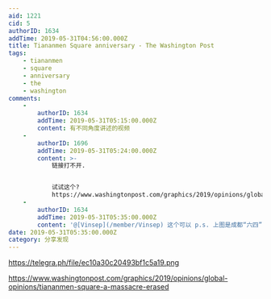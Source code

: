 ```yaml
---
aid: 1221
cid: 5
authorID: 1634
addTime: 2019-05-31T04:56:00.000Z
title: Tiananmen Square anniversary - The Washington Post
tags:
    - tiananmen
    - square
    - anniversary
    - the
    - washington
comments:
    -
        authorID: 1634
        addTime: 2019-05-31T05:15:00.000Z
        content: 有不同角度讲述的视频
    -
        authorID: 1696
        addTime: 2019-05-31T05:24:00.000Z
        content: >-
            链接打不开.


            试试这个?
            https://www.washingtonpost.com/graphics/2019/opinions/global-opinions/tiananmen-square-a-massacre-erased/
    -
        authorID: 1634
        addTime: 2019-05-31T05:35:00.000Z
        content: '@[Vinsep](/member/Vinsep) 这个可以 p.s. 上图是成都“六四”的'
date: 2019-05-31T05:35:00.000Z
category: 分享发现
---
```


https://telegra.ph/file/ec10a30c20493bf1c5a19.png

https://www.washingtonpost.com/graphics/2019/opinions/global-opinions/tiananmen-square-a-massacre-erased
